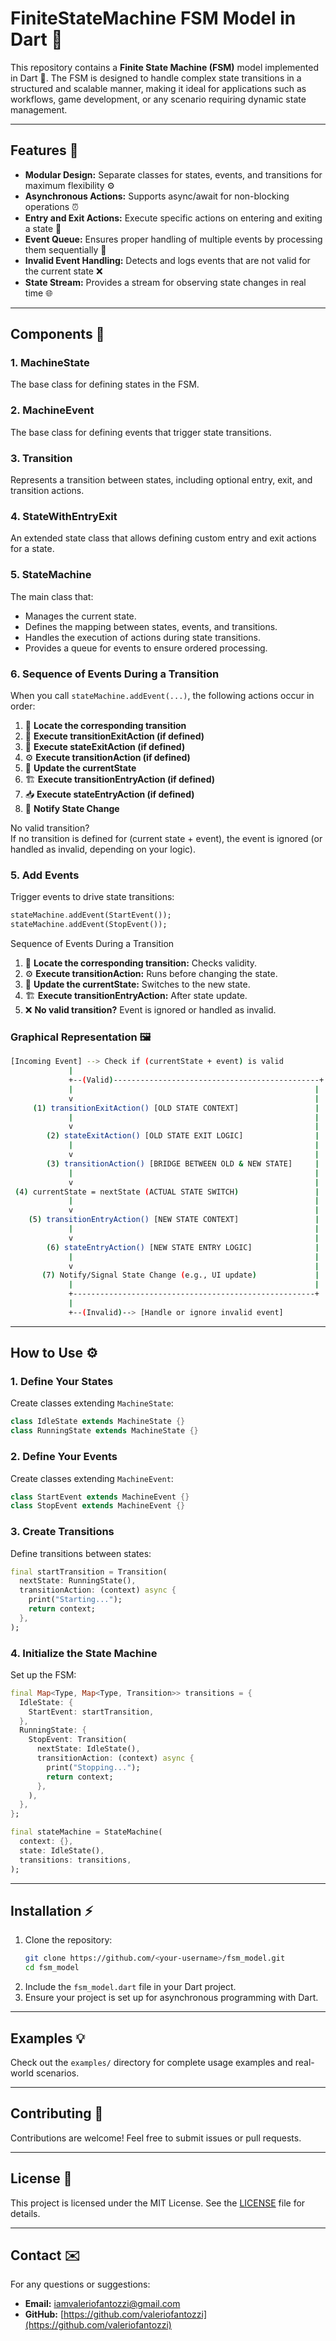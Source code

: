 # FiniteStateMachine FSM Model in Dart 🚦

This repository contains a **Finite State Machine (FSM)** model implemented in Dart 🤖. The FSM is designed to handle complex state transitions in a structured and scalable manner, making it ideal for applications such as workflows, game development, or any scenario requiring dynamic state management.

---

## **Features** 🚀

- **Modular Design:** Separate classes for states, events, and transitions for maximum flexibility ⚙️
- **Asynchronous Actions:** Supports async/await for non-blocking operations ⏰
- **Entry and Exit Actions:** Execute specific actions on entering and exiting a state 🚪
- **Event Queue:** Ensures proper handling of multiple events by processing them sequentially 📜
- **Invalid Event Handling:** Detects and logs events that are not valid for the current state ❌
- **State Stream:** Provides a stream for observing state changes in real time 🌐

---

## **Components** 🧩

### 1. **MachineState**

The base class for defining states in the FSM.

### 2. **MachineEvent**

The base class for defining events that trigger state transitions.

### 3. **Transition**

Represents a transition between states, including optional entry, exit, and transition actions.

### 4. **StateWithEntryExit**

An extended state class that allows defining custom entry and exit actions for a state.

### 5. **StateMachine**

The main class that:

- Manages the current state.
- Defines the mapping between states, events, and transitions.
- Handles the execution of actions during state transitions.
- Provides a queue for events to ensure ordered processing.

### 6. **Sequence of Events During a Transition**

When you call `stateMachine.addEvent(...)`, the following actions occur in order:

1. 🚀 **Locate the corresponding transition**
2. 🏁 **Execute transitionExitAction (if defined)**
3. 🚪 **Execute stateExitAction (if defined)**
4. ⚙️ **Execute transitionAction (if defined)**
5. 🔄 **Update the currentState**
6. 🏗️ **Execute transitionEntryAction (if defined)**
7. 📥 **Execute stateEntryAction (if defined)**
8. 🔔 **Notify State Change**

No valid transition?  
If no transition is defined for (current state + event), the event is ignored (or handled as invalid, depending on your logic).


### **5. Add Events**

Trigger events to drive state transitions:

```dart
stateMachine.addEvent(StartEvent());
stateMachine.addEvent(StopEvent());
```

Sequence of Events During a Transition

1. 🚦 **Locate the corresponding transition:** Checks validity.
2. ⚙️ **Execute transitionAction:** Runs before changing the state.
3. 🔄 **Update the currentState:** Switches to the new state.
4. 🏗️ **Execute transitionEntryAction:** After state update.
5. ❌ **No valid transition?** Event is ignored or handled as invalid.


### **Graphical Representation** 🖼️

```bash
[Incoming Event] --> Check if (currentState + event) is valid
             |
             +--(Valid)----------------------------------------------+
             |                                                      |
             v                                                      |
     (1) transitionExitAction() [OLD STATE CONTEXT]                 |
             |                                                      |
             v                                                      |
        (2) stateExitAction() [OLD STATE EXIT LOGIC]                |
             |                                                      |
             v                                                      |
        (3) transitionAction() [BRIDGE BETWEEN OLD & NEW STATE]     |
             |                                                      |
             v                                                      |
 (4) currentState = nextState (ACTUAL STATE SWITCH)                 |
             |                                                      |
             v                                                      |
    (5) transitionEntryAction() [NEW STATE CONTEXT]                 |
             |                                                      |
             v                                                      |
        (6) stateEntryAction() [NEW STATE ENTRY LOGIC]              |
             |                                                      |
             v                                                      |
       (7) Notify/Signal State Change (e.g., UI update)             |
             |                                                      |
             +------------------------------------------------------+
             |
             +--(Invalid)--> [Handle or ignore invalid event]
```

---

## **How to Use** ⚙️

### **1. Define Your States**

Create classes extending `MachineState`:

```dart
class IdleState extends MachineState {}
class RunningState extends MachineState {}
```

### **2. Define Your Events**

Create classes extending `MachineEvent`:

```dart
class StartEvent extends MachineEvent {}
class StopEvent extends MachineEvent {}
```

### **3. Create Transitions**

Define transitions between states:

```dart
final startTransition = Transition(
  nextState: RunningState(),
  transitionAction: (context) async {
    print("Starting...");
    return context;
  },
);
```

### **4. Initialize the State Machine**

Set up the FSM:

```dart
final Map<Type, Map<Type, Transition>> transitions = {
  IdleState: {
    StartEvent: startTransition,
  },
  RunningState: {
    StopEvent: Transition(
      nextState: IdleState(),
      transitionAction: (context) async {
        print("Stopping...");
        return context;
      },
    ),
  },
};

final stateMachine = StateMachine(
  context: {},
  state: IdleState(),
  transitions: transitions,
);
```

---

## **Installation** ⚡

1. Clone the repository:
   ```bash
   git clone https://github.com/<your-username>/fsm_model.git
   cd fsm_model
   ```
2. Include the `fsm_model.dart` file in your Dart project.
3. Ensure your project is set up for asynchronous programming with Dart.

---

## **Examples** 💡

Check out the `examples/` directory for complete usage examples and real-world scenarios.

---

## **Contributing** 🤝

Contributions are welcome! Feel free to submit issues or pull requests.

---

## **License** 📄

This project is licensed under the MIT License. See the [LICENSE](LICENSE) file for details.

---

## **Contact** ✉️

For any questions or suggestions:

- **Email:** [iamvaleriofantozzi@gmail.com](mailto:iamvaleriofantozzi@gmail.com)
- **GitHub:** [https://github.com/valeriofantozzi](https://github.com/valeriofantozzi)
